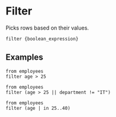 # Filter

Picks rows based on their values.

```prql_no_test
filter {boolean_expression}
```

## Examples

```prql
from employees
filter age > 25
```

```prql
from employees
filter (age > 25 || department != "IT")
```

```prql
from employees
filter (age | in 25..40)
```
